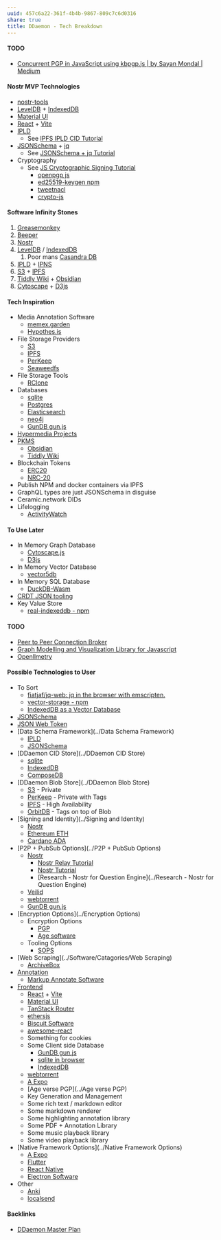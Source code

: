 ```yaml
---
uuid: 457c6a22-361f-4b4b-9867-809c7c6d0316
share: true
title: DDaemon - Tech Breakdown
---
```

#### TODO

* [Concurrent PGP in JavaScript using kbpgp.js | by Sayan Mondal | Medium](https://sayanmondal2098.medium.com/concurrent-pgp-in-javascript-using-kbpgp-js-b480c421db5a)

#### Nostr MVP Technologies

* [nostr-tools](../e4593c48-11c2-474d-9d51-f479edfd51f6)
* [LevelDB](../d2b82b35-1969-4924-938c-f80733b7099b) + [IndexedDB](../9fea8cfd-e8fa-4324-921c-e9455862e374)
* [Material UI](../feec4c88-d33d-4610-a7c0-0f8c14c21aba)
* [React](../619698de-3602-4330-9105-e35853626f66) + [Vite](../263e1cf3-f0ee-4e9d-867e-1f9de045bd24)
* [IPLD](../a39a50ba-fe84-4382-9509-82f36b211619)
	* See [IPFS IPLD CID Tutorial](../100d6889-e83d-4967-bec2-7e9424d8cd24)
* [JSONSchema](../ae47732c-10e8-4d3b-b365-9c3902febdfa) + [jq](../6919cd5a-1a38-47e7-be2e-a3db232144dc)
	* See [JSONSchema + jq Tutorial](../24e80f52-8991-4499-b02c-e313131904d0)
* Cryptography
	* See [JS Cryptographic Signing Tutorial](../be82e67e-13f4-4c86-b3ec-b32852c54e2b)
		* [openpgp js](../70086c2c-2b63-4270-b784-d2a495ce6da1)
		* [ed25519-keygen npm](../46f7c323-ef34-4cbc-aeaf-ca710f79e3fc)
		* [tweetnacl](../82318f38-4dec-4efa-b246-b4dff48813f2)
		* [crypto-js](../4e7ba573-8031-46ba-b406-4a4c954230b4)

#### Software Infinity Stones

1. [Greasemonkey](../c2f1405e-1608-44b4-81f9-cda59c2f5f16)
2. [Beeper](../a54ec889-fd2f-422f-9b7d-36831ea8a12a)
3. [Nostr](../78abfe73-37cb-4f3b-9e08-faad85669fb7)
4. [LevelDB](../d2b82b35-1969-4924-938c-f80733b7099b) / [IndexedDB](../9fea8cfd-e8fa-4324-921c-e9455862e374)
	1. Poor mans [Casandra DB](../94ac4626-d679-4739-a52b-c670de343604)
5. [IPLD](../a39a50ba-fe84-4382-9509-82f36b211619) + [IPNS](../2bde5c00-e98d-4182-ac7f-5f7c24f0bd93)
6. [S3](../cc64a399-1cbe-44ee-ab4a-f36343a593ff) + [IPFS](../e1636216-dee3-430e-949c-3b2c24c36701)
7. [Tiddly Wiki](../2195a706-03d5-4d97-af0f-f9d7f220f30a) + [Obsidian](../f76a085e-f2c8-43bd-a852-47760f01e401)
8. [Cytoscape](../7959eac3-09b5-42df-b702-a7c65458052e) + [D3js](../2889bf83-2aa6-4168-babc-d2b74fe96026)

#### Tech Inspiration

* Media Annotation Software
	* [memex.garden](../c6cc57b2-ed86-4f69-b656-c534988f6673)
	* [Hypothes.is](../dedecb5f-c142-402e-84d4-126b3e6cda9f)
* File Storage Providers
	* [S3](../cc64a399-1cbe-44ee-ab4a-f36343a593ff)
	* [IPFS](../e1636216-dee3-430e-949c-3b2c24c36701)
	* [PerKeep](../9c7ee4a4-18d0-452d-b707-cc2decd6b425)
	* [Seaweedfs](../06959175-fe32-4209-a04a-c01515c070c0)
* File Storage Tools
	* [RClone](../253c9f0b-fdaf-41e4-ae0b-584e2bc15cee)
* Databases 
	* [sqlite](../1a1ccc57-1ba3-4ba7-8db9-9eb945b88d85)
	* [Postgres](../5d70cd64-3134-4b62-8879-12f1f8bb4afe)
	* [Elasticsearch](../c694e2b4-07dc-46ab-9cc0-e918eb21246e)
	* [neo4j](../aedf2ab7-cdca-471a-805f-387263af6292)
	* [GunDB gun.js](../8f3e0515-4b00-4f3e-b694-8ea82fa38baf)
* [Hypermedia Projects](../17c98fae-689f-45d3-a2ee-6b1d29525f99)
* [PKMS](../ea5dd34b-8140-436d-9106-1bea26a2b5d9)
	* [Obsidian](../f76a085e-f2c8-43bd-a852-47760f01e401)
	* [Tiddly Wiki](../2195a706-03d5-4d97-af0f-f9d7f220f30a)
* Blockchain Tokens
	* [ERC20](../d080818a-b155-47c8-ae0f-5eaa2d0a850a)
	* [NRC-20](../5056b28a-f1ad-4a50-95e3-6643c5db6dda)
* Publish NPM and docker containers via IPFS
* GraphQL types are just JSONSchema in disguise
* Ceramic.network DIDs
* Lifelogging
	* [ActivityWatch](../c01a2d70-0b4b-4ba3-9149-928494bb231b)


#### To Use Later

* In Memory Graph Database
	* [Cytoscape.js](../e69dec21-c10a-40dc-a0e0-64fe063690d8)
	* [D3js](../2889bf83-2aa6-4168-babc-d2b74fe96026)
* In Memory Vector Database
	* [vector5db](../b0ca0d50-3c8a-4605-8d0e-65703cbd8387)
* In Memory SQL Database
	* [DuckDB-Wasm](../DuckDB-Wasm)
* [CRDT JSON tooling](../6b039d8a-9e0a-4edb-8e41-632912884375)
* Key Value Store
	* [real-indexeddb - npm](https://www.npmjs.com/package/real-indexeddb)


#### TODO

* [Peer to Peer Connection Broker](../aa52e622-3946-462e-acd8-3b56a3ad0fcf)
* [Graph Modelling and Visualization Library for Javascript](../48645e30-ce58-41dd-9068-d5dabe4f14e2)
* [Openllmetry](../a9ee92fe-64cb-4bdd-82ae-9f6f3ccfbe91)

#### Possible Technologies to User

* To Sort
	* [fiatjaf/jq-web: jq in the browser with emscripten.](https://github.com/fiatjaf/jq-web)
	* [vector-storage - npm](https://www.npmjs.com/package/vector-storage)
	* [IndexedDB as a Vector Database](https://paul.kinlan.me/idb-as-a-vector-database/)
* [JSONSchema](../ae47732c-10e8-4d3b-b365-9c3902febdfa)
* [JSON Web Token](../f7619f8b-09c3-42ed-afed-a5dd2acac315)
* [Data Schema Framework](../Data Schema Framework)
	* [IPLD](../a39a50ba-fe84-4382-9509-82f36b211619)
	* [JSONSchema](../ae47732c-10e8-4d3b-b365-9c3902febdfa)
* [DDaemon CID Store](../DDaemon CID Store)
	* [sqlite](../1a1ccc57-1ba3-4ba7-8db9-9eb945b88d85)
	* [IndexedDB](../9fea8cfd-e8fa-4324-921c-e9455862e374)
	* [ComposeDB](../d032418e-7c27-4e08-b566-b3852936be11)
* [DDaemon Blob Store](../DDaemon Blob Store)
	* [S3](../cc64a399-1cbe-44ee-ab4a-f36343a593ff) - Private
	* [PerKeep](../9c7ee4a4-18d0-452d-b707-cc2decd6b425) - Private with Tags
	* [IPFS](../e1636216-dee3-430e-949c-3b2c24c36701) - High Availability 
	* [OrbitDB](../36e8ce81-5c50-479f-a9bd-2eff92802abf) - Tags on top of Blob
* [Signing and Identity](../Signing and Identity)
	* [Nostr](../78abfe73-37cb-4f3b-9e08-faad85669fb7)
	* [Ethereum ETH](../1e839bd9-8e58-4a04-836c-72ddd1589f3f)
	* [Cardano ADA](../9e1589e4-691e-4050-9b4a-5f8058f70fae)
* [P2P + PubSub Options](../P2P + PubSub Options)
	* [Nostr](../78abfe73-37cb-4f3b-9e08-faad85669fb7)
		* [Nostr Relay Tutorial](../c7866777-9a38-45b0-9cb6-2bf757879e17)
		* [Nostr Tutorial](../d0d2eb3c-a491-462a-ba23-bcc03246f837)
		* [Research - Nostr for Question Engine](../Research - Nostr for Question Engine)
	* [Veilid](../70565ff6-d3ef-4e93-b9bb-f72117b0c4f4)
	* [webtorrent](../b19e478c-5609-4ffe-aac6-6e32214a7805)
	* [GunDB gun.js](../8f3e0515-4b00-4f3e-b694-8ea82fa38baf)
* [Encryption Options](../Encryption Options)
	* Encryption Options
		* [PGP](../5df9b58c-313a-42ac-a127-c48bcb1d8bcb)
		* [Age software](../fb4bc5ab-ea80-4856-a0ba-f2396175a226)
	* Tooling Options
		* [SOPS](../b0184386-24ec-4ca7-a059-61eabe00bd69)
* [Web Scraping](../Software/Catagories/Web Scraping)
	* [ArchiveBox](../405b67dc-be60-4211-ad64-9d65188fbef8)
* [Annotation](../02313f15-9c64-4b12-9c56-383ff9adcdf3)
	* [Markup Annotate Software](../f55d6794-c0fe-41dd-acf6-08bdac14df73)
* [Frontend](../Software/Catagories/Frontend)
	* [React](../619698de-3602-4330-9105-e35853626f66) + [Vite](../263e1cf3-f0ee-4e9d-867e-1f9de045bd24)
	* [Material UI](../feec4c88-d33d-4610-a7c0-0f8c14c21aba)
	* [TanStack Router](../0febb078-3725-468b-af44-8db4caf00fd3)
	* [ethersjs](../d833138c-b1fc-488b-81a1-195e6298178e)
	* [Biscuit Software](../e92a03b3-9567-47a7-9c24-ce4ccb4119c6)
	* [awesome-react](https://github.com/enaqx/awesome-react)
	* Something for cookies
	* Some Client side Database
		* [GunDB gun.js](../8f3e0515-4b00-4f3e-b694-8ea82fa38baf)
		* [sqlite in browser](../6620f215-4c86-4617-9f85-dc3e1cb95291)
		* [IndexedDB](../9fea8cfd-e8fa-4324-921c-e9455862e374)
	* [webtorrent](../b19e478c-5609-4ffe-aac6-6e32214a7805)
	* [A Expo](../164855b1-2f14-4f3e-8aa2-b6b4eeb17fb7)
	* [Age verse PGP](../Age verse PGP)
	* Key Generation and Management
	* Some rich text / markdown editor
	* Some markdown renderer
	* Some highlighting annotation library
	* Some PDF + Annotation Library
	* Some music playback library
	* Some video playback library
* [Native Framework Options](../Native Framework Options)
	* [A Expo](../164855b1-2f14-4f3e-8aa2-b6b4eeb17fb7)
	* [Flutter](../7b3f2975-da07-4d0d-a05b-d51b56e42184)
	* [React Native](../d3877cc3-89b3-4cdc-bdf2-12500b438d88)
	* [Electron Software](../393cce93-b698-40cf-bfbb-51f0fcfc1734)
* Other
	* [Anki](../6967b2a3-0b44-4e85-8d58-ccc2965b85df)
	* [localsend](../localsend)


#### Backlinks

* [DDaemon Master Plan](/58fef7f0-c9dc-44b3-949f-1c034bc24cf2)
